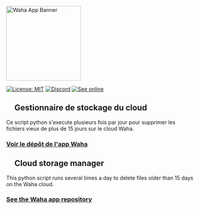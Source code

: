 [<img src="https://wahadl.web.app/ressources/img/repoheader.png" alt="Waha App Banner" width="200px">](https://wahadl.web.app/)

[![License: MIT](https://img.shields.io/badge/License-MIT-green.svg)](https://wylarel.com/mit/)
[![Discord](https://img.shields.io/badge/Chat-Discord-blue)](https://discord.gg/7qvmeh2)
[![See online](https://img.shields.io/badge/See%20online%20/%20Download%20the%20app-%23fb0085)](https://wahadl.web.app/)

## <img src="https://raw.githubusercontent.com/hjnilsson/country-flags/master/svg/fr.svg" height="17px"> Gestionnaire de stockage du cloud
Ce script python s'execute plusieurs fois par jour pour supprimer les fichiers vieux de plus de 15 jours sur le cloud Waha.
### [Voir le dépôt de l'app Waha](https://github.com/WahaDevs/WahaApplication/)

## <img src="https://raw.githubusercontent.com/hjnilsson/country-flags/master/svg/gb.svg" height="17px"> Cloud storage manager
This python script runs several times a day to delete files older than 15 days on the Waha cloud.
### [See the Waha app repository](https://github.com/WahaDevs/WahaApplication/)
